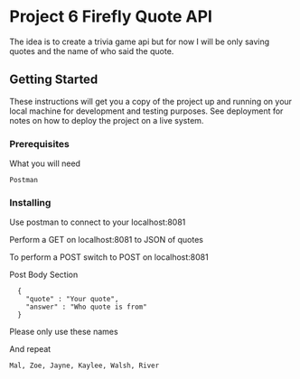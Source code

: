 # Project 6 Firefly Quote API

The idea is to create a trivia game api but for now I will be only saving quotes and the name of who said the quote.

## Getting Started

These instructions will get you a copy of the project up and running on your local machine for development and testing purposes. See deployment for notes on how to deploy the project on a live system.

### Prerequisites

What you will need

```
Postman
```

### Installing

Use postman to connect to your localhost:8081

Perform a GET on localhost:8081 to JSON of quotes

To perform a POST switch to POST on localhost:8081

Post Body Section

```
  {
    "quote" : "Your quote",
	"answer" : "Who quote is from"
  }
```

Please only use these names

And repeat

```
Mal, Zoe, Jayne, Kaylee, Walsh, River
```

